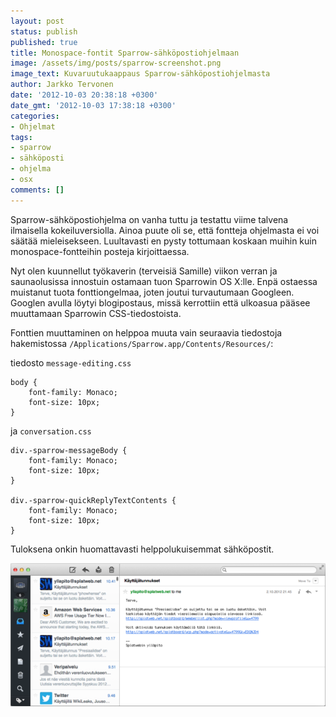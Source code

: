 ```yaml
---
layout: post
status: publish
published: true
title: Monospace-fontit Sparrow-sähköpostiohjelmaan
image: /assets/img/posts/sparrow-screenshot.png
image_text: Kuvaruutukaappaus Sparrow-sähköpostiohjelmasta
author: Jarkko Tervonen
date: '2012-10-03 20:38:18 +0300'
date_gmt: '2012-10-03 17:38:18 +0300'
categories:
- Ohjelmat
tags:
- sparrow
- sähköposti
- ohjelma
- osx
comments: []
---
```

Sparrow-sähköpostiohjelma on vanha tuttu ja testattu viime talvena ilmaisella kokeiluversiolla. Ainoa puute oli se, että fontteja ohjelmasta ei voi säätää mieleisekseen. Luultavasti en pysty tottumaan koskaan muihin kuin monospace-fontteihin posteja kirjoittaessa.

Nyt olen kuunnellut työkaverin (terveisiä Samille) viikon verran ja saunaolusissa innostuin ostamaan tuon Sparrowin OS X:lle. Enpä ostaessa muistanut tuota fonttiongelmaa, joten joutui turvautumaan Googleen. Googlen avulla löytyi blogipostaus, missä kerrottiin että ulkoasua pääsee muuttamaan Sparrowin CSS-tiedostoista.

Fonttien muuttaminen on helppoa muuta vain seuraavia tiedostoja hakemistossa `/Applications/Sparrow.app/Contents/Resources/`:

tiedosto `message-editing.css`

```
body {
	font-family: Monaco;
	font-size: 10px;
}
```

ja `conversation.css`

```
div.-sparrow-messageBody {
	font-family: Monaco;
	font-size: 10px;
}

div.-sparrow-quickReplyTextContents {
	font-family: Monaco;
	font-size: 10px;
}
```

Tuloksena onkin huomattavasti helppolukuisemmat sähköpostit.

<amp-img src="/assets/img/posts/sparrow-screenshot.png" alt="Kuvaruutukaappaus Sparrow-sähköpostiohjelmasta" width="4" height="3" layout="responsive">
  <noscript><img src="/assets/img/posts/sparrow-screenshot.png" alt="Kuvaruutukaappaus Sparrow-sähköpostiohjelmasta" /></noscript>
</amp-img>

